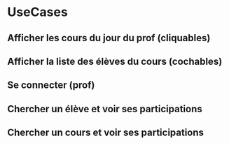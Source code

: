 # UseCases

## Afficher les cours du jour du prof (cliquables)

## Afficher la liste des élèves du cours (cochables)

## Se connecter (prof)

## Chercher un élève et voir ses participations

## Chercher un cours et voir ses participations